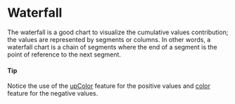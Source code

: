 # Waterfall
The waterfall is a good chart to visualize the cumulative values contribution; the values are represented by segments or columns. In other words, a waterfall chart is a chain of segments where the end of a segment is the point of reference to the next segment.

#### Tip
Notice the use of the [upColor](http://api.highcharts.com/highcharts/plotOptions.waterfall.upColor) feature for the positive values and [color](http://api.highcharts.com/highcharts/plotOptions.waterfall.color) feature for the negative values.